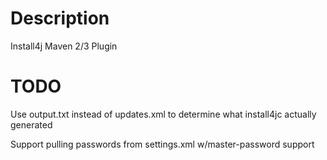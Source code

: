 # Description

Install4j Maven 2/3 Plugin

# TODO

Use output.txt instead of updates.xml to determine what install4jc actually generated

Support pulling passwords from settings.xml w/master-password support